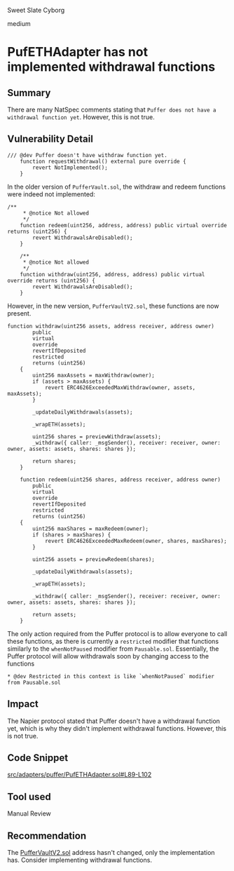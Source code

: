 Sweet Slate Cyborg

medium

# PufETHAdapter has not implemented withdrawal functions

## Summary
There are many NatSpec comments stating that `Puffer does not have a withdrawal function yet`. However, this is not true.

## Vulnerability Detail
```solidity
/// @dev Puffer doesn't have withdraw function yet.
    function requestWithdrawal() external pure override {
        revert NotImplemented();
    }
```
In the older version of `PufferVault.sol`, the withdraw and redeem functions were indeed not implemented:
```solidity
/**
     * @notice Not allowed
     */
    function redeem(uint256, address, address) public virtual override returns (uint256) {
        revert WithdrawalsAreDisabled();
    }

    /**
     * @notice Not allowed
     */
    function withdraw(uint256, address, address) public virtual override returns (uint256) {
        revert WithdrawalsAreDisabled();
    }
```

However, in the new version, `PufferVaultV2.sol`, these functions are now present.
```solidity
function withdraw(uint256 assets, address receiver, address owner)
        public
        virtual
        override
        revertIfDeposited
        restricted
        returns (uint256)
    {
        uint256 maxAssets = maxWithdraw(owner);
        if (assets > maxAssets) {
            revert ERC4626ExceededMaxWithdraw(owner, assets, maxAssets);
        }

        _updateDailyWithdrawals(assets);

        _wrapETH(assets);

        uint256 shares = previewWithdraw(assets);
        _withdraw({ caller: _msgSender(), receiver: receiver, owner: owner, assets: assets, shares: shares });

        return shares;
    }

    function redeem(uint256 shares, address receiver, address owner)
        public
        virtual
        override
        revertIfDeposited
        restricted
        returns (uint256)
    {
        uint256 maxShares = maxRedeem(owner);
        if (shares > maxShares) {
            revert ERC4626ExceededMaxRedeem(owner, shares, maxShares);
        }

        uint256 assets = previewRedeem(shares);

        _updateDailyWithdrawals(assets);

        _wrapETH(assets);

        _withdraw({ caller: _msgSender(), receiver: receiver, owner: owner, assets: assets, shares: shares });

        return assets;
    }
```

The only action required from the Puffer protocol is to allow everyone to call these functions, as there is currently a `restricted` modifier that functions similarly to the `whenNotPaused` modifier from `Pausable.sol`.
Essentially, the Puffer protocol will allow withdrawals soon by changing access to the functions
```solidity
* @dev Restricted in this context is like `whenNotPaused` modifier from Pausable.sol
```

## Impact
The Napier protocol stated that Puffer doesn't have a withdrawal function yet, which is why they didn't implement withdrawal functions. However, this is not true.

## Code Snippet
[src/adapters/puffer/PufETHAdapter.sol#L89-L102](https://github.com/sherlock-audit/2024-05-napier-update/blob/main/napier-uups-adapters/src/adapters/puffer/PufETHAdapter.sol#L89-L102)

## Tool used

Manual Review

## Recommendation
The [PufferVaultV2.sol](https://etherscan.io/token/0xD9A442856C234a39a81a089C06451EBAa4306a72) address hasn't changed, only the implementation has. Consider implementing withdrawal functions.
